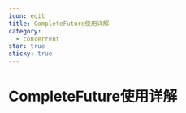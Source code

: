```yaml
---
icon: edit
title: CompleteFuture使用详解
category:
  - concerrent
star: true
sticky: true
---
```


# CompleteFuture使用详解


